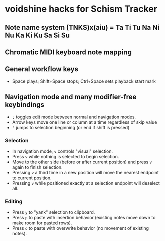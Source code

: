 # voidshine hacks for Schism Tracker

## Note name system (TNKS)x(aiu) = Ta Ti Tu Na Ni Nu Ka Ki Ku Sa Si Su

## Chromatic MIDI keyboard note mapping

## General workflow keys
- Space plays; Shift+Space stops; Ctrl+Space sets playback start mark

## Navigation mode and many modifier-free keybindings
- `;` toggles edit mode between normal and navigation modes.
- Arrow keys move one line or column at a time regardless of skip value
- `'` jumps to selection beginning (or end if shift is pressed)

### Selection
- In navigation mode, `v` controls "visual" selection.
- Press `v` while nothing is selected to begin selection.
- Move to the other side (before or after current position) and press `v` again to finish selection.
- Pressing `v` a third time in a new position will move the nearest endpoint to current position.
- Pressing `v` while positioned exactly at a selection endpoint will deselect all.

### Editing
- Press `y` to "yank" selection to clipboard.
- Press `p` to paste with insertion behavior (existing notes move down to make room for pasted rows).
- Press `o` to paste with overwrite behavior (no movement of existing notes).

